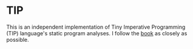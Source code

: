 # TIP
This is an independent implementation of Tiny Imperative Programming (TIP) language's static program analyses. I follow the [book](https://users-cs.au.dk/amoeller/spa/spa.pdf) as closely as possible.
